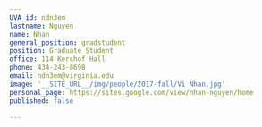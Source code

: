 ```yaml
---
UVA_id: ndn3em
lastname: Nguyen
name: Nhan
general_position: gradstudent
position: Graduate Student
office: 114 Kerchof Hall
phone: 434-243-8698
email: ndn3em@virginia.edu
image: '__SITE_URL__/img/people/2017-fall/Vi Nhan.jpg'
personal_page: https://sites.google.com/view/nhan-nguyen/home
published: false

---
```

